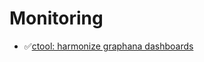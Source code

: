 # Monitoring

- ✅[ctool: harmonize graphana dashboards](https://github.com/voedger/voedger/issues/1989)

